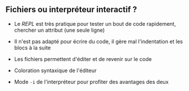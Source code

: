 ## Fichiers ou interpréteur interactif ?

* Le *REPL* est très pratique pour tester un bout de code rapidement, chercher un attribut (une seule ligne)
* Il n'est pas adapté pour écrire du code, il gère mal l'indentation et les blocs à la suite

* Les fichiers permettent d'éditer et de revenir sur le code
* Coloration syntaxique de l'éditeur

* Mode `-i` de l'interpréteur pour profiter des avantages des deux

